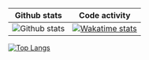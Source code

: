|Github stats|Code activity|
|-|-|
|![Github stats](https://github-readme-stats.vercel.app/api?username=artegoser&theme=radical)| [![Wakatime stats](https://github-readme-stats.vercel.app/api/wakatime?username=artegoser&theme=tokyonight&show_icons=true&layout=compact)](https://wakatime.com/artegoser)|

[![Top Langs](https://github-readme-stats.vercel.app/api/top-langs/?username=artegoser&theme=radical)](https://github.com/anuraghazra/github-readme-stats)
<!--
**artegoser/artegoser** is a ✨ _special_ ✨ repository because its `README.md` (this file) appears on your GitHub profile.

Here are some ideas to get you started:

- 🔭 I’m currently working on ...
- 🌱 I’m currently learning ...
- 👯 I’m looking to collaborate on ...
- 🤔 I’m looking for help with ...
- 💬 Ask me about ...
- 📫 How to reach me: ...
- 😄 Pronouns: ...
- ⚡ Fun fact: ...
-->
